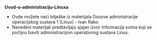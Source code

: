 **Uvod-u-administraciju-Linuxa**

- Ovde možete naći bilješke iz materijala Osnove administracije operacijskog sustava 1 (Linux) - Ivan Rako. 
- Navedeni materijali predtavljaju sjajan izvor informacija svima koji se počijnu baviti administracijom operativnog sustava Linux.
